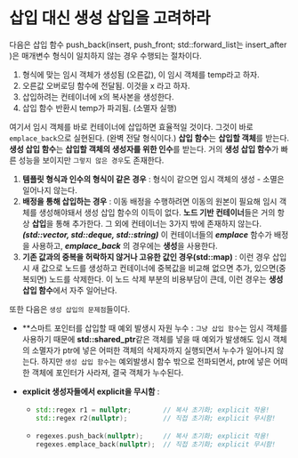 # 삽입 대신 생성 삽입을 고려하라

다음은 삽입 함수 push_back(insert, push_front; std::forward_list는 insert_after )은 매개변수 형식이 일치하지 않는 경우 수행되는 절차이다.

1. 형식에 맞는 임시 객체가 생성됨 (오른값), 이 임시 객체를 temp라고 하자.
2. 오른값 오버로딩 함수에 전달됨. 이것을 x 라고 하자. 
3. 삽입하려는 컨테이너에 x의 복사본을 생성한다.
4. 삽입 함수 반환시 temp가 파괴됨. (소멸자 실행)

여기서 임시 객체를 바로 컨테이너에 삽입하면 효율적일 것이다. 그것이 바로 `emplace_back`으로 실현된다. (완벽 전달 형식이다.) **삽입 함수**는 **삽입할 객체**를 받는다. **생성 삽입 함수**는 **삽입할 객체의 생성자를 위한 인수**를 받는다. 거의 **생성 삽입 함수**가 빠른 성능을 보이지만 `그렇지 않은 경우`도 존재한다.

1. **템플릿 형식과 인수의 형식이 같은 경우** : 형식이 같으면 임시 객체의 생성 - 소멸은 일어나지 않는다.
2.  **배정을 통해 삽입하는 경우** : 이동 배정을 수행하려면 이동의 원본이 필요해 임시 객체를 생성해야돼서 생성 삽입 함수의 이득이 없다. **노드 기반 컨테이너**들은 거의 항상 **삽입**을 통해 추가한다. 그 외에 컨테이너는 3가지 밖에 존재하지 않는다. ***(std::vector, std::deque, std::string)*** 이 컨테이너들의 ***emplace*** 함수가 배정을 사용하고, ***emplace_back*** 의 경우에는 **생성**을 사용한다. 
3. **기존 값과의 중복을 허락하지 않거나 고유한 값인 경우(std::map)** : 이런 경우 삽입시 새 값으로 노드를 생성하고  컨테이너에 중복값을 비교해 없으면 추가, 있으면(중복되면) 노드를 삭제한다. 이 노드 삭제 부분의 비용부담이 큰데, 이런 경우는 **생성 삽입 함수**에서 자주 일어난다.

또한 다음은 `생성 삽입의 문제점`들이다.

- **스마트 포인터를 삽입할 때 예외 발생시 자원 누수 : `그냥 삽입 함수`는 임시 객체를 사용하기 때문에 **std::shared_ptr**같은 객체를 넣을 때 예외가 발생해도 임시 객체의 소멸자가 ptr에 넣은 어떠한 객체의 삭제자까지 실행되면서 누수가 일어나지 않는다. 하지만 `생성 삽입 함수`는 예외발생시 함수 밖으로 전파되면서, ptr에 넣은 어떠한 객체에 포인터가 사라져, 결국 객체가 누수된다.

- **explicit 생성자들에서 explicit을 무시함** : 

  - ```c++
    std::regex r1 = nullptr;		// 복사 초기화; explicit 작용!
    std::regex r2(nullptr);			// 직접 초기화; explicit 무시함!
    ```

  - ```c++
    regexes.push_back(nullptr);		// 복사 초기화; explicit 작용!
    regexes.emplace_back(nullptr);	// 직접 초기화; explicit 무시함!
    ```

